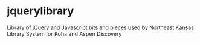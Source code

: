 # jquerylibrary
Library of jQuery and Javascript bits and pieces used by Northeast Kansas Library System for Koha and Aspen Discovery
